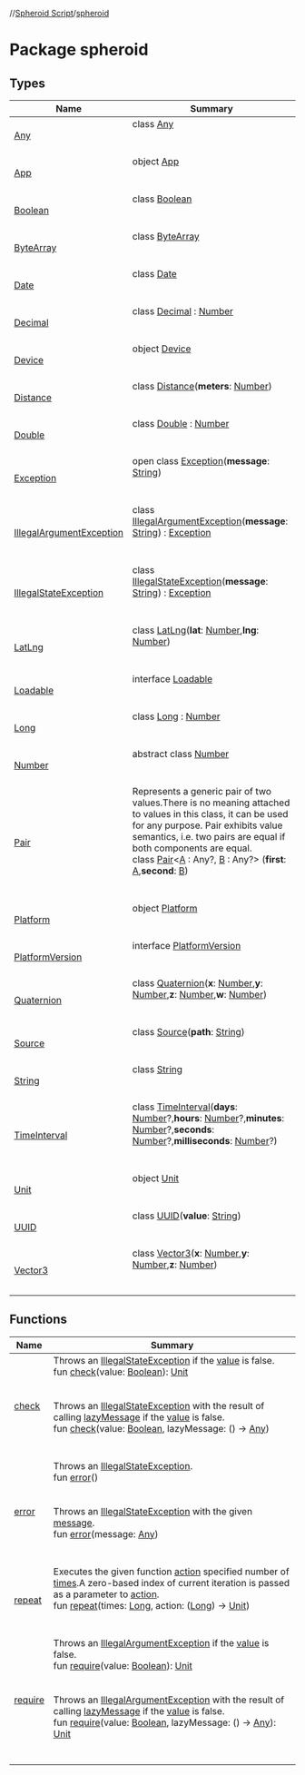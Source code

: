 //[Spheroid Script](../index.md)/[spheroid](index.md)



# Package spheroid  


## Types  
  
|  Name|  Summary| 
|---|---|
| [Any](-any/index.md)| class [Any](-any/index.md)  <br><br><br>
| [App](-app/index.md)| object [App](-app/index.md)  <br><br><br>
| [Boolean](-boolean/index.md)| class [Boolean](-boolean/index.md)  <br><br><br>
| [ByteArray](-byte-array/index.md)| class [ByteArray](-byte-array/index.md)  <br><br><br>
| [Date](-date/index.md)| class [Date](-date/index.md)  <br><br><br>
| [Decimal](-decimal/index.md)| class [Decimal](-decimal/index.md) : [Number](-number/index.md)  <br><br><br>
| [Device](-device/index.md)| object [Device](-device/index.md)  <br><br><br>
| [Distance](-distance/index.md)| class [Distance](-distance/index.md)(**meters**: [Number](-number/index.md))  <br><br><br>
| [Double](-double/index.md)| class [Double](-double/index.md) : [Number](-number/index.md)  <br><br><br>
| [Exception](-exception/index.md)| open class [Exception](-exception/index.md)(**message**: [String](-string/index.md))  <br><br><br>
| [IllegalArgumentException](-illegal-argument-exception/index.md)| class [IllegalArgumentException](-illegal-argument-exception/index.md)(**message**: [String](-string/index.md)) : [Exception](-exception/index.md)  <br><br><br>
| [IllegalStateException](-illegal-state-exception/index.md)| class [IllegalStateException](-illegal-state-exception/index.md)(**message**: [String](-string/index.md)) : [Exception](-exception/index.md)  <br><br><br>
| [LatLng](-lat-lng/index.md)| class [LatLng](-lat-lng/index.md)(**lat**: [Number](-number/index.md),**lng**: [Number](-number/index.md))  <br><br><br>
| [Loadable](-loadable/index.md)| interface [Loadable](-loadable/index.md)  <br><br><br>
| [Long](-long/index.md)| class [Long](-long/index.md) : [Number](-number/index.md)  <br><br><br>
| [Number](-number/index.md)| abstract class [Number](-number/index.md)  <br><br><br>
| [Pair](-pair/index.md)| Represents a generic pair of two values.There is no meaning attached to values in this class, it can be used for any purpose. Pair exhibits value semantics, i.e. two pairs are equal if both components are equal.  <br>class [Pair](-pair/index.md)<[A](-pair/index.md) : Any?, [B](-pair/index.md) : Any?> (**first**: [A](-pair/index.md),**second**: [B](-pair/index.md))  <br><br><br>
| [Platform](-platform/index.md)| object [Platform](-platform/index.md)  <br><br><br>
| [PlatformVersion](-platform-version/index.md)| interface [PlatformVersion](-platform-version/index.md)  <br><br><br>
| [Quaternion](-quaternion/index.md)| class [Quaternion](-quaternion/index.md)(**x**: [Number](-number/index.md),**y**: [Number](-number/index.md),**z**: [Number](-number/index.md),**w**: [Number](-number/index.md))  <br><br><br>
| [Source](-source/index.md)| class [Source](-source/index.md)(**path**: [String](-string/index.md))  <br><br><br>
| [String](-string/index.md)| class [String](-string/index.md)  <br><br><br>
| [TimeInterval](-time-interval/index.md)| class [TimeInterval](-time-interval/index.md)(**days**: [Number](-number/index.md)?,**hours**: [Number](-number/index.md)?,**minutes**: [Number](-number/index.md)?,**seconds**: [Number](-number/index.md)?,**milliseconds**: [Number](-number/index.md)?)  <br><br><br>
| [Unit](-unit/index.md)| object [Unit](-unit/index.md)  <br><br><br>
| [UUID](-u-u-i-d/index.md)| class [UUID](-u-u-i-d/index.md)(**value**: [String](-string/index.md))  <br><br><br>
| [Vector3](-vector3/index.md)| class [Vector3](-vector3/index.md)(**x**: [Number](-number/index.md),**y**: [Number](-number/index.md),**z**: [Number](-number/index.md))  <br><br><br>


## Functions  
  
|  Name|  Summary| 
|---|---|
| [check](check.md)| Throws an [IllegalStateException](-illegal-state-exception/index.md) if the [value]() is false.  <br>fun [check](check.md)(value: [Boolean](-boolean/index.md)): [Unit](-unit/index.md)  <br><br><br>Throws an [IllegalStateException](-illegal-state-exception/index.md) with the result of calling [lazyMessage]() if the [value]() is false.  <br>fun [check](check.md)(value: [Boolean](-boolean/index.md), lazyMessage: () -> [Any](-any/index.md))  <br><br><br>
| [error](error.md)| Throws an [IllegalStateException](-illegal-state-exception/index.md).  <br>fun [error](error.md)()  <br><br><br>Throws an [IllegalStateException](-illegal-state-exception/index.md) with the given [message]().  <br>fun [error](error.md)(message: [Any](-any/index.md))  <br><br><br>
| [repeat](repeat.md)| Executes the given function [action]() specified number of [times]().A zero-based index of current iteration is passed as a parameter to [action]().  <br>fun [repeat](repeat.md)(times: [Long](../spheroid/-long/index.md), action: ([Long](../spheroid/-long/index.md)) -> [Unit](-unit/index.md))  <br><br><br>
| [require](require.md)| Throws an [IllegalArgumentException](-illegal-argument-exception/index.md) if the [value]() is false.  <br>fun [require](require.md)(value: [Boolean](-boolean/index.md)): [Unit](-unit/index.md)  <br><br><br>Throws an [IllegalArgumentException](-illegal-argument-exception/index.md) with the result of calling [lazyMessage]() if the [value]() is false.  <br>fun [require](require.md)(value: [Boolean](-boolean/index.md), lazyMessage: () -> [Any](-any/index.md)): [Unit](-unit/index.md)  <br><br><br>

